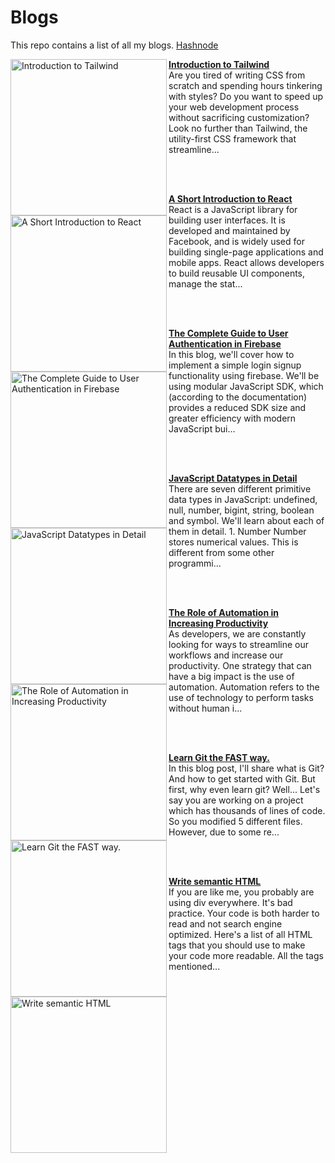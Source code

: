 # Blogs
This repo contains a list of all my blogs.
[Hashnode](https://sammaji.hashnode.dev)

<!-- HASHNODE_BLOG:START -->
<p align="left">
<a href="https://sammaji.hashnode.dev//introduction-to-tailwind" title="Introduction to Tailwind"><img src="https://cdn.hashnode.com/res/hashnode/image/upload/v1676644860220/d616a3bf-15d6-4c86-89a5-803b8578104c.png" alt="Introduction to Tailwind" width="250px" align="left" /></a>
<a href="https://sammaji.hashnode.dev//introduction-to-tailwind" title="Introduction to Tailwind"><strong>Introduction to Tailwind</strong></a>
<br/> Are you tired of writing CSS from scratch and spending hours tinkering with styles? Do you want to speed up your web development process without sacrificing customization? Look no further than Tailwind, the utility-first CSS framework that streamline... </p> <br/> <br/>
<p align="left">
<a href="https://sammaji.hashnode.dev//a-short-introduction-to-react" title="A Short Introduction to React"><img src="https://cdn.hashnode.com/res/hashnode/image/upload/v1676278903398/2597f58a-f644-40de-91d9-51e3203e4024.png" alt="A Short Introduction to React" width="250px" align="left" /></a>
<a href="https://sammaji.hashnode.dev//a-short-introduction-to-react" title="A Short Introduction to React"><strong>A Short Introduction to React</strong></a>
<br/> React is a JavaScript library for building user interfaces. It is developed and maintained by Facebook, and is widely used for building single-page applications and mobile apps. React allows developers to build reusable UI components, manage the stat... </p> <br/> <br/>
<p align="left">
<a href="https://sammaji.hashnode.dev//the-complete-guide-to-user-authentication-in-firebase" title="The Complete Guide to User Authentication in Firebase"><img src="https://cdn.hashnode.com/res/hashnode/image/upload/v1676024782517/2adb9d89-19ac-4d88-93ae-af574f4cee0e.png" alt="The Complete Guide to User Authentication in Firebase" width="250px" align="left" /></a>
<a href="https://sammaji.hashnode.dev//the-complete-guide-to-user-authentication-in-firebase" title="The Complete Guide to User Authentication in Firebase"><strong>The Complete Guide to User Authentication in Firebase</strong></a>
<br/> In this blog, we'll cover how to implement a simple login signup functionality using firebase. We'll be using modular JavaScript SDK, which (according to the documentation) provides a reduced SDK size and greater efficiency with modern JavaScript bui... </p> <br/> <br/>
<p align="left">
<a href="https://sammaji.hashnode.dev//javascript-datatypes-in-detail" title="JavaScript Datatypes in Detail"><img src="https://cdn.hashnode.com/res/hashnode/image/upload/v1673183541921/c5a26c22-ee47-4cb4-ab76-ca661fefc1c1.png" alt="JavaScript Datatypes in Detail" width="250px" align="left" /></a>
<a href="https://sammaji.hashnode.dev//javascript-datatypes-in-detail" title="JavaScript Datatypes in Detail"><strong>JavaScript Datatypes in Detail</strong></a>
<br/> There are seven different primitive data types in JavaScript: undefined, null, number, bigint, string, boolean and symbol. We'll learn about each of them in detail.
1. Number
Number stores numerical values. This is different from some other programmi... </p> <br/> <br/>
<p align="left">
<a href="https://sammaji.hashnode.dev//the-role-of-automation-in-increasing-productivity" title="The Role of Automation in Increasing Productivity"><img src="https://cdn.hashnode.com/res/hashnode/image/upload/v1673109354075/9f65325e-1736-4703-9412-e53b9b66512a.png" alt="The Role of Automation in Increasing Productivity" width="250px" align="left" /></a>
<a href="https://sammaji.hashnode.dev//the-role-of-automation-in-increasing-productivity" title="The Role of Automation in Increasing Productivity"><strong>The Role of Automation in Increasing Productivity</strong></a>
<br/> As developers, we are constantly looking for ways to streamline our workflows and increase our productivity. One strategy that can have a big impact is the use of automation. Automation refers to the use of technology to perform tasks without human i... </p> <br/> <br/>
<p align="left">
<a href="https://sammaji.hashnode.dev//learn-git-the-fast-way" title="Learn Git the FAST way."><img src="https://cdn.hashnode.com/res/hashnode/image/upload/v1672992256130/7106a50c-35c4-45d1-a3ec-9a1bdff8dfdf.png" alt="Learn Git the FAST way." width="250px" align="left" /></a>
<a href="https://sammaji.hashnode.dev//learn-git-the-fast-way" title="Learn Git the FAST way."><strong>Learn Git the FAST way.</strong></a>
<br/> In this blog post, I'll share what is Git? And how to get started with Git.
But first, why even learn git? Well... Let's say you are working on a project which has thousands of lines of code. So you modified 5 different files. However, due to some re... </p> <br/> <br/>
<p align="left">
<a href="https://sammaji.hashnode.dev//write-semantic-html" title="Write semantic HTML"><img src="https://cdn.hashnode.com/res/hashnode/image/upload/v1671213645879/1Z9N-1nvK.jpeg" alt="Write semantic HTML" width="250px" align="left" /></a>
<a href="https://sammaji.hashnode.dev//write-semantic-html" title="Write semantic HTML"><strong>Write semantic HTML</strong></a>
<br/> If you are like me, you probably are using div everywhere. It's bad practice. Your code is both harder to read and not search engine optimized. Here's a list of all HTML tags that you should use to make your code more readable.
All the tags mentioned... </p> <br/> <br/>
<!-- HASHNODE_BLOG:END -->
